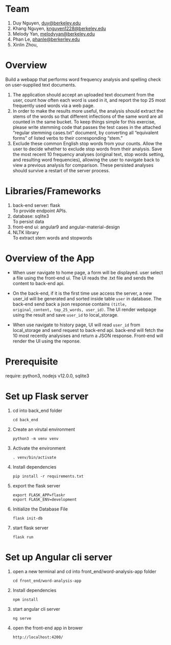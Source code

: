 # Team

1. Duy Nguyen, duy@berkeley.edu
1. Khang Nguyen, knguyen1228@berkeley.edu
1. Melody Yan, melodyyan@berkeley.edu
1. Phan Le, phanle@berkerley.edu
1. Xinlin Zhou, 

# Overview
Build a webapp that performs word frequency analysis and spelling check on user-supplied text documents.

1. The application should accept an uploaded text document from the user, count how often each word is used in it, and report the top 25 most frequently used words via a web page.
2. In order to make the results more useful, the analysis should extract the stems of the words so that different inflections of the same word are all counted in the same bucket. To keep things simple for this exercise, please write stemming code that passes the test cases in the attached “regular stemming cases.txt” document, by converting all “equivalent forms” of listed verbs to their corresponding “stem.”
3. Exclude these common English stop words from your counts. Allow the user to decide whether to exclude stop words from their analysis.
Save the most recent 10 frequency analyses (original text, stop words setting, and resulting word frequencies), allowing the user to navigate back to view a previous analysis for comparison. These persisted analyses should survive a restart of the server process.

# Libraries/Frameworks
1. back-end server: flask <br>
    To provide endpoint APIs.
2. database: sqlite3 <br>
    To persist data
3. front-end ui: angular9 and angular-material-design
4. NLTK library <br>
    To extract stem words and stopwords

# Overview of the App
* When user navigate to home page, a form will be displayed. user select a file using the front-end ui. The UI reads the .txt file and sends the content to back-end api.

* On the back-end, if it is the first time use access the server, a new user_id will be generated and sorted inside table `user` in database. The back-end send back a json response contains `(title, original_content, top_25_words, user_id)`. The UI render webpage using the result and save `user_id` to local_storage. 

* When use navigate to history page, UI will read `user_id` from local_storage and send request to back-end api. back-end will fetch the 10 most recently analysises and return a JSON response. Front-end will render the UI using the reponse.


# Prerequisite
require: python3, nodejs v12.0.0, sqlite3

# Set up Flask server
1. cd into back_end folder 
    ```
    cd back_end
    ```
1. Create an virutal environment
    ``` 
    python3 -m venv venv 
    ```
1. Activate the environment
    ```
    . venv/bin/activate
    ```
1. Install dependencies
    ```
    pip install -r requirements.txt
    ```
1. export the flask server
    ```
    export FLASK_APP=flaskr
    export FLASK_ENV=development
    ```
1. Initialize the Database File
    ```
    flask init-db
    ```
1. start flask server
    ```
    flask run
    ```

# Set up Angular cli server
1. open a new terminal and cd into front_end/word-analysis-app folder 
    ```
    cd front_end/word-analysis-app
    ```
1. Install dependencies
    ```
    npm install
    ```
1. start angular cli server
    ```
    ng serve
    ```
1. open the front-end app in brower
    ```
    http://localhost:4200/
    ```
